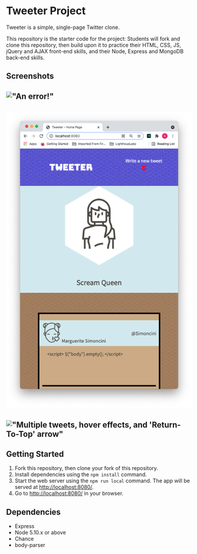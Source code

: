 # Tweeter Project

Tweeter is a simple, single-page Twitter clone.

This repository is the starter code for the project: Students will fork and clone this repository, then build upon it to practice their HTML, CSS, JS, jQuery and AJAX front-end skills, and their Node, Express and MongoDB back-end skills.

## Screenshots

!["An error!"](https://github.com/GleefullyChill/tweeter/blob/master/docs/show-error-on-desktop.png)
-
!["Smaller Screen functionality, toggle hiding Compose Tweet form"](https://github.com/GleefullyChill/tweeter/blob/master/docs/show-hiding-tweet-form-on-small-screen.png)
-
!["Multiple tweets, hover effects, and 'Return-To-Top' arrow"](https://github.com/GleefullyChill/tweeter/blob/master/docs/show-return-to-top-arrow-and-hover-display.png)
-

## Getting Started

1. Fork this repository, then clone your fork of this repository.
2. Install dependencies using the `npm install` command.
3. Start the web server using the `npm run local` command. The app will be served at <http://localhost:8080/>.
4. Go to <http://localhost:8080/> in your browser.

## Dependencies

- Express
- Node 5.10.x or above
- Chance
- body-parser
